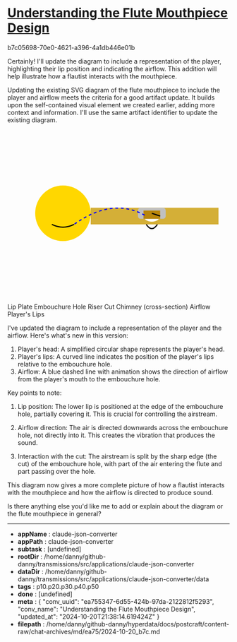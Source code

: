 # [Understanding the Flute Mouthpiece Design](https://claude.ai/chat/ea755347-6d55-424b-97da-2122812f5293)

b7c05698-70e0-4621-a396-4a1db446e01b

 Certainly! I'll update the diagram to include a representation of the player, highlighting their lip position and indicating the airflow. This addition will help illustrate how a flautist interacts with the mouthpiece.

<antThinking>Updating the existing SVG diagram of the flute mouthpiece to include the player and airflow meets the criteria for a good artifact update. It builds upon the self-contained visual element we created earlier, adding more context and information. I'll use the same artifact identifier to update the existing diagram.</antThinking>

<antArtifact identifier="flute-mouthpiece-diagram" type="image/svg+xml" title="Flute Mouthpiece Diagram with Player">
<svg xmlns="http://www.w3.org/2000/svg" viewBox="0 0 400 300">
  <!-- Player's head (simplified) -->
  <circle cx="100" cy="150" r="50" fill="#ffd700" />
  
  <!-- Player's mouth -->
  <path d="M80 170 Q100 180 120 170" fill="none" stroke="black" stroke-width="2" />
  
  <!-- Flute body -->
  <rect x="150" y="140" width="230" height="30" fill="#d4af37" />
  
  <!-- Embouchure hole -->
  <ellipse cx="260" cy="155" rx="15" ry="10" fill="white" />
  
  <!-- Lip plate -->
  <rect x="235" y="140" width="50" height="20" rx="5" ry="5" fill="#c0c0c0" />
  
  <!-- Riser -->
  <rect x="245" y="145" width="30" height="15" fill="#b8860b" />
  
  <!-- Cut (simplified representation) -->
  <line x1="260" y1="150" x2="275" y2="155" stroke="black" stroke-width="2" />
  
  <!-- Chimney (simplified cross-section view) -->
  <path d="M250 170 Q260 185 270 170" fill="none" stroke="black" stroke-width="2" />
  
  <!-- Airflow indication -->
  <path d="M120 170 Q190 120 250 155" fill="none" stroke="blue" stroke-width="2" stroke-dasharray="5,5">
    <animate attributeName="stroke-dashoffset" from="10" to="0" dur="1s" repeatCount="indefinite" />
  </path>
  
  <!-- Labels -->
  <text x="260" y="120" text-anchor="middle" font-size="12">Lip Plate</text>
  <text x="260" y="200" text-anchor="middle" font-size="12">Embouchure Hole</text>
  <text x="300" y="135" text-anchor="start" font-size="12">Riser</text>
  <text x="280" y="165" text-anchor="start" font-size="12">Cut</text>
  <text x="260" y="220" text-anchor="middle" font-size="12">Chimney (cross-section)</text>
  <text x="180" y="100" text-anchor="middle" font-size="12" fill="blue">Airflow</text>
  <text x="100" y="240" text-anchor="middle" font-size="12">Player's Lips</text>
</svg>
</antArtifact>

I've updated the diagram to include a representation of the player and the airflow. Here's what's new in this version:

1. Player's head: A simplified circular shape represents the player's head.
2. Player's lips: A curved line indicates the position of the player's lips relative to the embouchure hole.
3. Airflow: A blue dashed line with animation shows the direction of airflow from the player's mouth to the embouchure hole.

Key points to note:

1. Lip position: The lower lip is positioned at the edge of the embouchure hole, partially covering it. This is crucial for controlling the airstream.

2. Airflow direction: The air is directed downwards across the embouchure hole, not directly into it. This creates the vibration that produces the sound.

3. Interaction with the cut: The airstream is split by the sharp edge (the cut) of the embouchure hole, with part of the air entering the flute and part passing over the hole.

This diagram now gives a more complete picture of how a flautist interacts with the mouthpiece and how the airflow is directed to produce sound. 

Is there anything else you'd like me to add or explain about the diagram or the flute mouthpiece in general?

---

* **appName** : claude-json-converter
* **appPath** : claude-json-converter
* **subtask** : [undefined]
* **rootDir** : /home/danny/github-danny/transmissions/src/applications/claude-json-converter
* **dataDir** : /home/danny/github-danny/transmissions/src/applications/claude-json-converter/data
* **tags** : p10.p20.p30.p40.p50
* **done** : [undefined]
* **meta** : {
  "conv_uuid": "ea755347-6d55-424b-97da-2122812f5293",
  "conv_name": "Understanding the Flute Mouthpiece Design",
  "updated_at": "2024-10-20T21:38:14.619424Z"
}
* **filepath** : /home/danny/github-danny/hyperdata/docs/postcraft/content-raw/chat-archives/md/ea75/2024-10-20_b7c.md